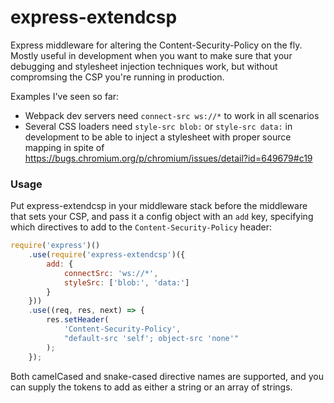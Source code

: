 # express-extendcsp

Express middleware for altering the Content-Security-Policy on the fly.
Mostly useful in development when you want to make sure that your
debugging and stylesheet injection techniques work, but without
compromsing the CSP you're running in production.

Examples I've seen so far:

* Webpack dev servers need `connect-src ws://*` to work in all scenarios
* Several CSS loaders need `style-src blob:` or `style-src data:` in
  development to be able to inject a stylesheet with proper source
  mapping in spite of
  https://bugs.chromium.org/p/chromium/issues/detail?id=649679#c19


### Usage

Put express-extendcsp in your middleware stack before the middleware
that sets your CSP, and pass it a config object with an `add` key,
specifying which directives to add to the `Content-Security-Policy`
header:

```js
require('express')()
    .use(require('express-extendcsp')({
        add: {
            connectSrc: 'ws://*',
            styleSrc: ['blob:', 'data:']
        }
    }))
    .use((req, res, next) => {
        res.setHeader(
            'Content-Security-Policy',
            "default-src 'self'; object-src 'none'"
        );
    });
```

Both camelCased and snake-cased directive names are supported, and you
can supply the tokens to add as either a string or an array of strings.
